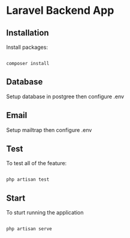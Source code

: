 # Laravel Backend App

## Installation

Install packages:

```shell

composer install

```

## Database

Setup database in postgree then configure .env

## Email

Setup mailtrap then configure .env

## Test

To test all of the feature:

```shell

php artisan test

```

## Start

To sturt running the application

```shell

php artisan serve

```
